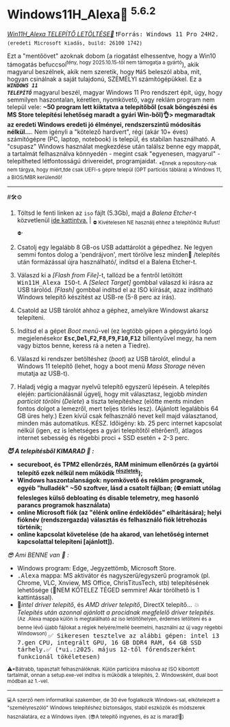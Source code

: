 # Windows11H_Alexa🛟 <sup>5.6.2</sup>
<a href="https://drive.google.com/drive/folders/1PjNjLoUtQdGAW1A2i_0EOtZBQQqCw1Ox?usp=drive_link">*Win11H_Alexa TELEPÍTŐ LETÖLTÉSE🎯*</a> <tt>❗Forrás: Windows 11 Pro 24H2.<sup>(eredeti Microsoft kiadás, build: 26100 1742)</sup></tt>

Ezt a "mentőövet" azoknak dobom (a riogatást elhessentve, hogy a Win10 támogatás befuccsol<sup>tény, hogy 2025.10.15-től nem támogatja a gyártó</sup>), akik magyarul beszélnek, akik nem szeretik, hogy <tt>M</tt>á<tt>S</tt> beleszól abba, mit, hogyan csinálnak a saját tulajdonú, SZEMÉLYI számítógépükkel.
Ez a <CODE><b><i>WINDOWS 11 TELEPÍTŐ</i></b></CODE> magyarul beszél, magyar Windows 11 Pro rendszert épít, úgy, hogy semmilyen haszontalan, kéretlen, nyomkövető, vagy reklám program nem települ vele: <b>~50 program lett kiiktatva a telepítőből (csak böngészési és MS Store telepítési lehetőség maradt a gyári Win-ből)👌> megmaradtak az eredeti Windows eredeti jó élményei, rendszerszintű módosítás nélkül...</b>. 
Nem igényli a "kötelező hardvert", régi (akár 10+ éves) számítógépre (PC, laptop, notebook) is települ, és stabilan használható. 
A "csupasz" Windows használat megkezdése után találsz benne egy mappát, a tartalmát felhasználva könnyedén - megint csak "egyenesen, magyarul" - telepítheted létfontosságú drivereidet, programjaidat. <sub>*Ennek a repository-nak nem tárgya, hogy miért,❗de csak UEFI-s gépre települ (GPT partíciós táblára) a Windows 11, a BIOS/MBR kerülendő!</sub>

<hr>
#🛠️⚙️

1. Töltsd le fenti linken az <code>iso</code> fájlt (5.3Gb), majd a *Balena Etcher*-t közvetlenül <a href="https://github.com/balena-io/etcher/releases/download/v2.1.0/balenaEtcher-2.1.0.Setup.exe">ide kattintva.</a> | <sub> ⛔ Kivételesen NE használj ehhez a telepítőhöz Rufust! ⛔</sub>.

2. Csatolj egy legalább 8 GB-os USB adattárolót a gépedhez. Ne legyen semmi fontos dolog a 'pendrájvon', mert törölve lesz minden🚩 /telepítés után formázással újra használható/, indítsd el a Balena Etcher-t.
   
3. Válaszd ki a *[Flash from File]*-t, tallózd be a fentről letöltött <tt>Win11H_Alexa ISO</tt>-t. A *[Select Target]* gombbal válaszd ki írásra az USB tárolód. *[Flash]* gombbal indítsd el az ISO kiírását, azaz indítható Windows telepítő készítést az USB-re (5-8 perc az írás).
   
4. Csatold az USB tárolót ahhoz a géphez, amelyikre Windowst akarsz telepíteni.
   
5. Indítsd el a gépet *Boot menü*-vel (ez legtöbb gépen a gépgyártó logó megjelenésekor <b><tt>Esc</tt>,<tt>Del</tt>,<tt>F2</tt>,<tt>F8</tt>,<tt>F9</tt>,<tt>F10</tt>,<tt>F12</tt></b> billentyűvel megy, ha nem vagy biztos benne, keress rá a neten a Tiedre).
   
6. Válaszd ki rendszer betöltéshez (*boot*) az USB tárolót, elindul a Windows 11 telepítő (lehet, hogy a boot menü *Mass Storage* néven mutatja az USB-t).
    
7. Haladj végig a magyar nyelvű telepítő egyszerű lépésein. A telepítés elején: partícionálásnál ügyelj, hogy mit választasz, legjobb *minden partíciót törölni* (*Delete*) a tiszta telepítéshez (előtte ments minden fontos dolgot a lemezről, mert teljes törlés lesz). (Ajánlott legalábbis 64 GB üres hely.) Ezen kívül csak felhasználó nevet kell majd választanod, minden más automatikus. KÉSZ.
   Időigény: kb. 25 perc internet kapcsolat nélkül (igen, ez is lehetséges a gyári telepítőtől eltérően!), átlagos internet sebesség és régebbi proci + SSD esetén + 2-3 perc.
  <b>

*😈 A telepítésből KIMARAD 💩 :*
     
- secureboot, és TPM2 ellenőrzés, RAM minimum ellenőrzés (a gyártói telepítő ezek nélkül nem működik <sup><a href="https://www.microsoft.com/hu-hu/windows/windows-11-specifications">részletek</a></sup>);
- Windows haszontalanságok: nyomkövető és reklám programok, egyéb "hulladék" ~50 szoftver, lásd a csatolt fájlban; (⛔ emiatt utólag felesleges külső debloating és disable telemetry, meg hasonló parancs programok használata)
- online Microsoft fiók (az "élénk online érdeklődés" elhárítására); helyi fióknév (rendszergazda) választás és felhasználó fiók létrehozás történik;
- online kapcsolat követelése (de ha akarod, van lehetőség internet kapcsolattal telepíteni [ajánlott]).
  </b>

*😎 Ami BENNE van 👀 :*
- Windows program: Edge, Jegyzettömb, Microsoft Store.
- <tt>.Alexa</tt> mappa: MS aktivátor és nagyszerű/egyszerű programok (pl. Chrome, VLC, Xnview, MS Office, ChrisTitusTech, stb) telepítésének lehetősége (🥳NEM KÖTELEZ TÉGED semmire! Akár törölhető is 1 kattintással).
- 🥇*intel driver telepítő*, és *AMD driver telepítő*, DirectX telepítő... *💥Telepítés után azonnal ajánlott a procidnak megfelelő driver telepítés.*
<sup>(Az .Alexa mappa külön is megtalálható az iso letöltőhelyen, érdemes letölteni és a benne lévő újabb fájlokat a régiek helyére/mellé beemelni, használni az új vagy régebbi Windowson) </sup>
<tt>✅ Sikeresen tesztelve az alábbi gépen: intel i3 7.gen CPU, integrált GPU, 16 GB DDR4 RAM, 64 GB SSD tárhely.✅ (*ui.:2025. május 12-től főrendszerként funkcionál tökéletesen)</tt>

<sub>⚠*Bátrabb, tapasztalt felhasználóknak. Külön partícióra másolva  az ISO kibontott tartalmát, onnan a setup.exe-vel indítva is működik a telepítés, 2. Windowsként, dual boot módban az 1.-vel.</sub>
<hr>

<sub>💻A szerző nem informatikai szakember, de 30 éve foglalkozik Windows-sal, elkötelezett a "személyreszóló" Windows telepítéshez biztonságos, stabil eszközök és módszerek használatára, ez a Windows ilyen.</sub>
<sub>(😎A telepítő ingyenes, és az is marad!💝)</sub>
